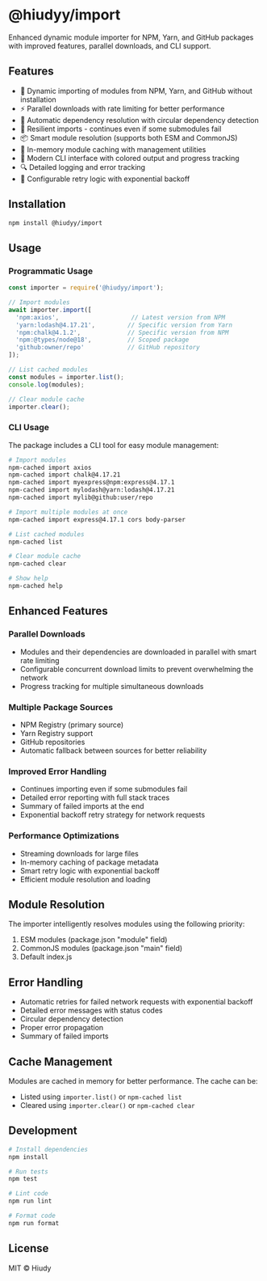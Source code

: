 # @hiudyy/import

Enhanced dynamic module importer for NPM, Yarn, and GitHub packages with improved features, parallel downloads, and CLI support.

## Features

- 🚀 Dynamic importing of modules from NPM, Yarn, and GitHub without installation
- ⚡ Parallel downloads with rate limiting for better performance
- 🔄 Automatic dependency resolution with circular dependency detection
- 💪 Resilient imports - continues even if some submodules fail
- 📦 Smart module resolution (supports both ESM and CommonJS)
- 💾 In-memory module caching with management utilities
- 🎨 Modern CLI interface with colored output and progress tracking
- 🔍 Detailed logging and error tracking
- 🔄 Configurable retry logic with exponential backoff

## Installation

```bash
npm install @hiudyy/import
```

## Usage

### Programmatic Usage

```javascript
const importer = require('@hiudyy/import');

// Import modules
await importer.import([
  'npm:axios',                    // Latest version from NPM
  'yarn:lodash@4.17.21',         // Specific version from Yarn
  'npm:chalk@4.1.2',             // Specific version from NPM
  'npm:@types/node@18',          // Scoped package
  'github:owner/repo'            // GitHub repository
]);

// List cached modules
const modules = importer.list();
console.log(modules);

// Clear module cache
importer.clear();
```

### CLI Usage

The package includes a CLI tool for easy module management:

```bash
# Import modules
npm-cached import axios
npm-cached import chalk@4.17.21
npm-cached import myexpress@npm:express@4.17.1
npm-cached import mylodash@yarn:lodash@4.17.21
npm-cached import mylib@github:user/repo

# Import multiple modules at once
npm-cached import express@4.17.1 cors body-parser

# List cached modules
npm-cached list

# Clear module cache
npm-cached clear

# Show help
npm-cached help
```

## Enhanced Features

### Parallel Downloads
- Modules and their dependencies are downloaded in parallel with smart rate limiting
- Configurable concurrent download limits to prevent overwhelming the network
- Progress tracking for multiple simultaneous downloads

### Multiple Package Sources
- NPM Registry (primary source)
- Yarn Registry support
- GitHub repositories
- Automatic fallback between sources for better reliability

### Improved Error Handling
- Continues importing even if some submodules fail
- Detailed error reporting with full stack traces
- Summary of failed imports at the end
- Exponential backoff retry strategy for network requests

### Performance Optimizations
- Streaming downloads for large files
- In-memory caching of package metadata
- Smart retry logic with exponential backoff
- Efficient module resolution and loading

## Module Resolution

The importer intelligently resolves modules using the following priority:
1. ESM modules (package.json "module" field)
2. CommonJS modules (package.json "main" field)
3. Default index.js

## Error Handling

- Automatic retries for failed network requests with exponential backoff
- Detailed error messages with status codes
- Circular dependency detection
- Proper error propagation
- Summary of failed imports

## Cache Management

Modules are cached in memory for better performance. The cache can be:
- Listed using `importer.list()` or `npm-cached list`
- Cleared using `importer.clear()` or `npm-cached clear`

## Development

```bash
# Install dependencies
npm install

# Run tests
npm test

# Lint code
npm run lint

# Format code
npm run format
```

## License

MIT © Hiudy
